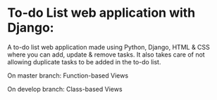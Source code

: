 # To-do List web application with Django:
A to-do list web application made using Python, Django, HTML & CSS where you can add, update & remove tasks.
It also takes care of not allowing duplicate tasks to be added in the to-do list.

On master branch: Function-based Views

On develop branch: Class-based Views
